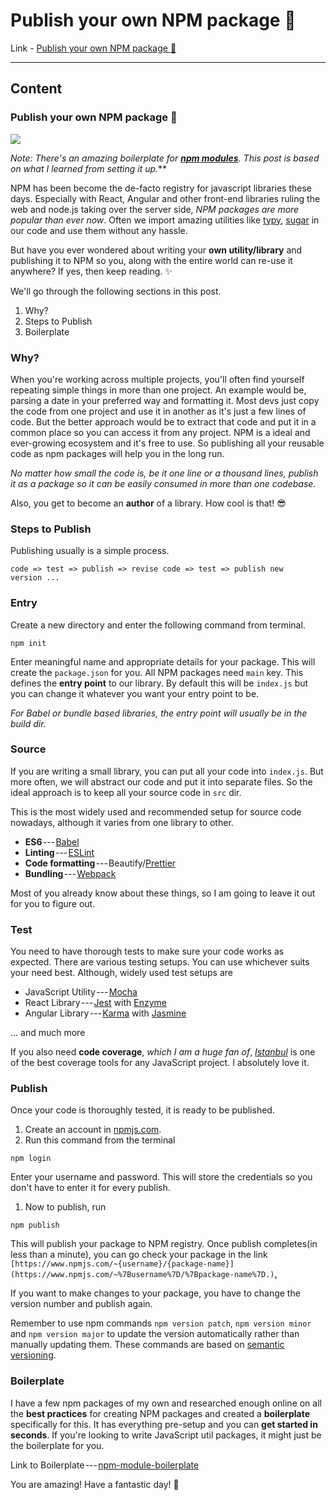 # Publish your own NPM package 🎉

Link - [Publish your own NPM package 🎉](https://codeburst.io/publish-your-own-npm-package-ff918698d450)

---

## Content

### Publish your own NPM package 🎉

![](https://cdn-images-1.medium.com/max/1280/0*6NuFbiTgZwuiRI4e.jpg)

***Note: There's an amazing boilerplate for* **[***npm modules***](https://github.com/flexdinesh/npm-module-boilerplate)***. This post is based on what I learned from setting it up.***

NPM has been become the de-facto registry for javascript libraries these days. Especially with React, Angular and other front-end libraries ruling the web and node.js taking over the server side, *NPM packages are more popular than ever now*. Often we import amazing utilities like [typy](https://github.com/flexdinesh/typy), [sugar](https://github.com/andrewplummer/Sugar) in our code and use them without any hassle.

But have you ever wondered about writing your **own utility/library** and publishing it to NPM so you, along with the entire world can re-use it anywhere? If yes, then keep reading. ✨

We'll go through the following sections in this post.

1.  Why?
2.  Steps to Publish
3.  Boilerplate

### Why?

When you're working across multiple projects, you'll often find yourself repeating simple things in more than one project. An example would be, parsing a date in your preferred way and formatting it. Most devs just copy the code from one project and use it in another as it's just a few lines of code. But the better approach would be to extract that code and put it in a common place so you can access it from any project. NPM is a ideal and ever-growing ecosystem and it's free to use. So publishing all your reusable code as npm packages will help you in the long run.

*No matter how small the code is, be it one line or a thousand lines, publish it as a package so it can be easily consumed in more than one codebase.*

Also, you get to become an **author** of a library. How cool is that! 😎

### Steps to Publish

Publishing usually is a simple process.

`code => test => publish => revise code => test => publish new version ...`

### Entry

Create a new directory and enter the following command from terminal.

```
npm init
```

Enter meaningful name and appropriate details for your package. This will create the `package.json` for you. All NPM packages need `main` key. This defines the **entry point** to our library. By default this will be `index.js` but you can change it whatever you want your entry point to be.

*For Babel or bundle based libraries, the entry point will usually be in the build dir.*

### Source

If you are writing a small library, you can put all your code into `index.js`. But more often, we will abstract our code and put it into separate files. So the ideal approach is to keep all your source code in `src` dir.

This is the most widely used and recommended setup for source code nowadays, although it varies from one library to other.

-   **ES6** --- [Babel](https://github.com/gotwarlost/istanbul)
-   **Linting** --- [ESLint](https://eslint.org/)
-   **Code formatting** --- Beautify/[Prettier](https://github.com/prettier/prettier)
-   **Bundling** --- [Webpack](https://webpack.js.org/)

Most of you already know about these things, so I am going to leave it out for you to figure out.

### Test

You need to have thorough tests to make sure your code works as expected. There are various testing setups. You can use whichever suits your need best. Although, widely used test setups are

-   JavaScript Utility --- [Mocha](https://mochajs.org/)
-   React Library --- [Jest](https://facebook.github.io/jest/) with [Enzyme](https://github.com/airbnb/enzyme)
-   Angular Library --- [Karma](https://karma-runner.github.io/2.0/index.html) with [Jasmine](https://jasmine.github.io/)

... and much more

If you also need **code coverage**, *which I am a huge fan of*, [*Istanbul*](https://github.com/gotwarlost/istanbul) is one of the best coverage tools for any JavaScript project. I absolutely love it.

### Publish

Once your code is thoroughly tested, it is ready to be published.

1.  Create an account in [npmjs.com](https://www.npmjs.com/).
2.  Run this command from the terminal

```
npm login
```

Enter your username and password. This will store the credentials so you don't have to enter it for every publish.

1.  Now to publish, run

```
npm publish
```

This will publish your package to NPM registry. Once publish completes(in less than a minute), you can go check your package in the link `[https://www.npmjs.com/~{username}/{package-name}](https://www.npmjs.com/~%7Busername%7D/%7Bpackage-name%7D.)`[.](https://www.npmjs.com/~%7Busername%7D/%7Bpackage-name%7D.)

If you want to make changes to your package, you have to change the version number and publish again.

Remember to use npm commands `npm version patch`, `npm version minor` and `npm version major` to update the version automatically rather than manually updating them. These commands are based on [semantic versioning](https://docs.npmjs.com/getting-started/semantic-versioning).

### Boilerplate

I have a few npm packages of my own and researched enough online on all the **best practices** for creating NPM packages and created a **boilerplate** specifically for this. It has everything pre-setup and you can **get started in seconds**. If you're looking to write JavaScript util packages, it might just be the boilerplate for you.

Link to Boilerplate --- [npm-module-boilerplate](https://github.com/flexdinesh/npm-module-boilerplate)

You are amazing! Have a fantastic day! 🎉